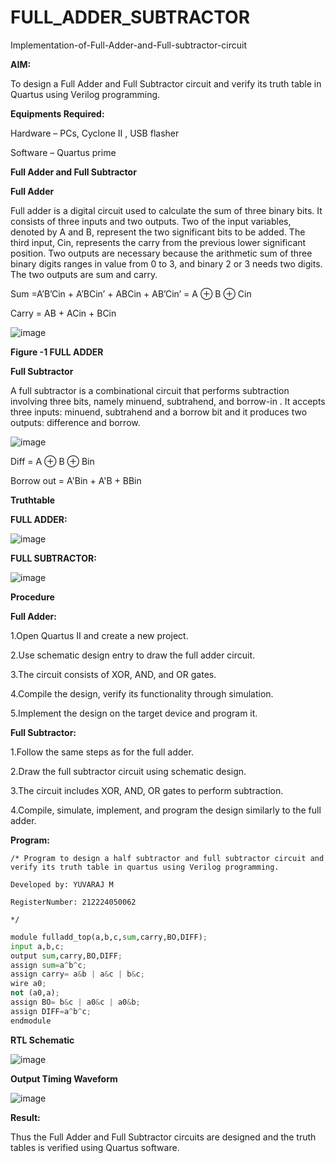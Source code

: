 # FULL_ADDER_SUBTRACTOR

Implementation-of-Full-Adder-and-Full-subtractor-circuit

**AIM:**

To design a Full Adder and Full Subtractor circuit and verify its truth table in Quartus using Verilog programming.

**Equipments Required:**

Hardware – PCs, Cyclone II , USB flasher

Software – Quartus prime

**Full Adder and Full Subtractor**

**Full Adder**

Full adder is a digital circuit used to calculate the sum of three binary bits. It consists of three inputs and two outputs. Two of the input variables, denoted by A and B, represent the two significant bits to be added. The third input, Cin, represents the carry from the previous lower significant position. Two outputs are necessary because the arithmetic sum of three binary digits ranges in value from 0 to 3, and binary 2 or 3 needs two digits. The two outputs are sum and carry.

Sum =A’B’Cin + A’BCin’ + ABCin + AB’Cin’ = A ⊕ B ⊕ Cin 

Carry = AB + ACin + BCin

![image](https://github.com/naavaneetha/FULL_ADDER_SUBTRACTOR/assets/154305477/0f30ba51-5ffb-4198-845f-18e054f675e7)

**Figure -1 FULL ADDER**

**Full Subtractor**

A full subtractor is a combinational circuit that performs subtraction involving three bits, namely minuend, subtrahend, and borrow-in . It accepts three inputs: minuend, subtrahend and a borrow bit and it produces two outputs: difference and borrow.

![image](https://github.com/naavaneetha/FULL_ADDER_SUBTRACTOR/assets/154305477/02b24f51-ab51-4304-9ad6-7b81ffc1ead5)

Diff = A ⊕ B ⊕ Bin 

Borrow out = A'Bin + A'B + BBin

**Truthtable**

**FULL ADDER:**

![image](https://github.com/gauthamkrishna7/FULL_ADDER_SUBTRACTOR/assets/141175025/45c32fff-2e17-4c4a-a926-b76cb65d64c0)

**FULL SUBTRACTOR:**

![image](https://github.com/gauthamkrishna7/FULL_ADDER_SUBTRACTOR/assets/141175025/3b04b320-ce82-4700-b219-98653b5c6d2c)


**Procedure**

**Full Adder:**

1.Open Quartus II and create a new project.

2.Use schematic design entry to draw the full adder circuit. 

3.The circuit consists of XOR, AND, and OR gates. 

4.Compile the design, verify its functionality through simulation. 

5.Implement the design on the target device and program it.


**Full Subtractor:** 

1.Follow the same steps as for the full adder.
 
2.Draw the full subtractor circuit using schematic design. 

3.The circuit includes XOR, AND, OR gates to perform subtraction. 

4.Compile, simulate, implement, and program the design similarly to the full adder.


**Program:**
```
/* Program to design a half subtractor and full subtractor circuit and verify its truth table in quartus using Verilog programming.

Developed by: YUVARAJ M

RegisterNumber: 212224050062

*/
```

```py
module fulladd_top(a,b,c,sum,carry,BO,DIFF);
input a,b,c;
output sum,carry,BO,DIFF;
assign sum=a^b^c;
assign carry= a&b | a&c | b&c;
wire a0;
not (a0,a);
assign BO= b&c | a0&c | a0&b;
assign DIFF=a^b^c;
endmodule

```

**RTL Schematic**

![image](https://github.com/gauthamkrishna7/FULL_ADDER_SUBTRACTOR/assets/141175025/254361e2-8d56-499e-a9f6-78a87bfe730f)


**Output Timing Waveform**

![image](https://github.com/gauthamkrishna7/FULL_ADDER_SUBTRACTOR/assets/141175025/41a89d30-bde2-44fa-809b-3683dee78211)


**Result:**

Thus the Full Adder and Full Subtractor circuits are designed and the truth tables is verified using Quartus software.



